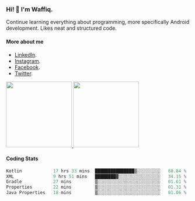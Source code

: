 ### Hi! 👋 I'm Waffiq.

Continue learning everything about programming, more specifically Android development. Likes neat and structured code.

#### More about me 
- [LinkedIn](https://www.linkedin.com/in/waffiq-aziz/).
- [Instagram](https://www.instagram.com/waffiqaziz/).
- [Facebook](https://web.facebook.com/WaffiqAziz/).
- [Twitter](https://twitter.com/AzizWaffiq).

<p align="left">
<a href="https://github.com/waffiqaziz">
  <img height="180em" src="https://github-readme-stats-eight-theta.vercel.app/api?username=waffiqaziz&show_icons=true&theme=algolia&include_all_commits=true&count_private=true"/>
  <img height="180em" src="https://github-readme-stats-eight-theta.vercel.app/api/top-langs/?username=waffiqaziz&layout=compact&langs_count=8&theme=algolia"/>
</a>
</p>

#### Coding Stats
<!--START_SECTION:waka-->

```rust
Kotlin            17 hrs 33 mins  ███████████████▒░░░░░░░░░   60.84 %
XML               9 hrs 51 mins   ████████▓░░░░░░░░░░░░░░░░   34.15 %
Gradle            27 mins         ▒░░░░░░░░░░░░░░░░░░░░░░░░   01.61 %
Properties        22 mins         ▒░░░░░░░░░░░░░░░░░░░░░░░░   01.31 %
Java Properties   18 mins         ▒░░░░░░░░░░░░░░░░░░░░░░░░   01.06 %
```

<!--END_SECTION:waka-->
